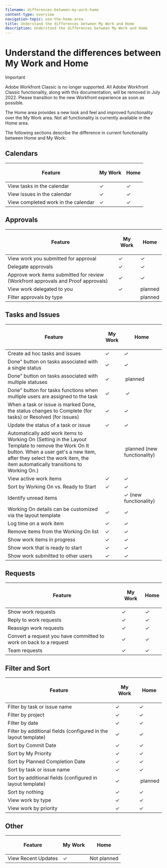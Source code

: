```yaml
---
filename: differences-between-my-work-home
content-type: overview
navigation-topic: use-the-home-area
title: Understand the differences between My Work and Home
description: Understand the differences between My Work and Home
---
```


# Understand the differences between My Work and Home

>[!IMPORTANT]
>
>Adobe Workfront Classic is no longer supported. All Adobe Workfront Classic functionality, along with this documentation, will be removed in July 2022. Please transition to the new Workfront experience as soon as possible.

<!--
<p data-mc-conditions="QuicksilverOrClassic.Draft mode">(NOTE: Add video to this article) </p>
-->

The Home area provides a new look and feel and improved functionality over the My Work area. Not all functionality is currently available in the Home area.

The following sections describe the difference in current functionality between Home and My Work:

## Calendars

<table> 
 <col> 
 <col> 
 <col> 
 <thead> 
  <tr> 
   <th> <p><strong>Feature</strong> </p> </th> 
   <th> <p><strong>My Work</strong> </p> </th> 
   <th> <p><strong>Home</strong> </p> </th> 
  </tr> 
 </thead> 
 <tbody> 
  <tr> 
   <td scope="col">View tasks in the calendar</td> 
   <td scope="col">✓</td> 
   <td scope="col">✓</td> 
  </tr> 
  <tr> 
   <td scope="col">View issues in the calendar</td> 
   <td scope="col">✓</td> 
   <td scope="col">✓</td> 
  </tr> 
  <tr> 
   <td scope="col">View completed work in the calendar</td> 
   <td scope="col">✓</td> 
   <td scope="col">✓</td> 
  </tr> 
 </tbody> 
</table>

## Approvals

<table> 
 <col> 
 <col> 
 <col> 
 <thead> 
  <tr> 
   <th> <p><strong>Feature</strong> </p> </th> 
   <th> <p><strong>My Work</strong> </p> </th> 
   <th> <p><strong>Home</strong> </p> </th> 
  </tr> 
 </thead> 
 <tbody> 
  <tr> 
   <td scope="col">View work you submitted for approval</td> 
   <td scope="col">✓</td> 
   <td scope="col">✓</td> 
  </tr> 
  <tr> 
   <td scope="col">Delegate approvals</td> 
   <td scope="col">✓</td> 
   <td scope="col">✓</td> 
  </tr> 
  <tr> 
   <td scope="col">Approve work items submitted for review (Workfront approvals and Proof approvals)</td> 
   <td scope="col">✓</td> 
   <td scope="col">✓</td> 
  </tr> 
  <tr> 
   <td scope="col">View work delegated to you</td> 
   <td scope="col">✓</td> 
   <td scope="col">planned</td> 
  </tr> 
  <tr> 
   <td scope="col"> Filter approvals by type </td> 
   <td scope="col">&nbsp;</td> 
   <td scope="col">planned</td> 
  </tr> 
 </tbody> 
</table>

## Tasks and Issues

<table> 
 <col> 
 <col> 
 <col> 
 <thead> 
  <tr> 
   <th> <p><strong>Feature</strong> </p> </th> 
   <th> <p><strong>My Work</strong> </p> </th> 
   <th> <p><strong>Home</strong> </p> </th> 
  </tr> 
 </thead> 
 <tbody> 
  <tr> 
   <td scope="col">Create ad hoc tasks and issues</td> 
   <td scope="col">✓</td> 
   <td scope="col">✓</td> 
  </tr> 
  <tr> 
   <td scope="col">Done" button on tasks associated with a single status</td> 
   <td scope="col">✓</td> 
   <td scope="col">✓</td> 
  </tr> 
  <tr> 
   <td scope="col">Done" button on tasks associated with multiple statuses</td> 
   <td scope="col">✓</td> 
   <td scope="col">&nbsp;planned</td> 
  </tr> 
  <tr> 
   <td scope="col">Done" button for tasks functions when multiple users are assigned to the task</td> 
   <td scope="col">✓</td> 
   <td scope="col"> &nbsp;✓ </td> 
  </tr> 
  <tr> 
   <td scope="col">When a task or issue is marked Done, the status changes to Complete (for tasks) or Resolved (for issues)</td> 
   <td scope="col">✓</td> 
   <td scope="col">✓</td> 
  </tr> 
  <tr> 
   <td scope="col">Update the status of a task or issue&nbsp;</td> 
   <td scope="col">✓</td> 
   <td scope="col">✓</td> 
  </tr> 
  <tr> 
   <td scope="col">Automatically add work items to Working On (Setting in the Layout Template to remove the Work On It button. When a user get's a new item, after they select the work item, the item automatically transitions to Working On.)</td> 
   <td scope="col">&nbsp;</td> 
   <td scope="col">&nbsp;planned (new functionality)</td> 
  </tr> 
  <tr> 
   <td scope="col">View active work items&nbsp;</td> 
   <td scope="col">✓</td> 
   <td scope="col">✓</td> 
  </tr> 
  <tr> 
   <td scope="col">Sort by Working On vs. Ready to Start</td> 
   <td scope="col">✓</td> 
   <td scope="col">✓</td> 
  </tr> 
  <tr> 
   <td scope="col">Identify unread items</td> 
   <td scope="col">&nbsp;</td> 
   <td scope="col">✓ (new functionality)</td> 
  </tr> 
  <tr> 
   <td scope="col">Working On details can be customized via the layout template&nbsp;</td> 
   <td scope="col">✓</td> 
   <td scope="col">✓</td> 
  </tr> 
  <tr> 
   <td scope="col">Log time on a work item&nbsp;</td> 
   <td scope="col">✓</td> 
   <td scope="col">✓</td> 
  </tr> 
  <tr> 
   <td scope="col">Remove items from the Working On list&nbsp;</td> 
   <td scope="col">✓</td> 
   <td scope="col">✓</td> 
  </tr> 
  <tr> 
   <td scope="col">Show work items in progress&nbsp;</td> 
   <td scope="col">✓</td> 
   <td scope="col">✓</td> 
  </tr> 
  <tr> 
   <td scope="col">Show work that is ready to start</td> 
   <td scope="col">✓</td> 
   <td scope="col">✓</td> 
  </tr> 
  <tr> 
   <td scope="col">Show work submitted to other users</td> 
   <td scope="col">✓</td> 
   <td scope="col">✓</td> 
  </tr> 
 </tbody> 
</table>

## Requests

<table> 
 <col> 
 <col> 
 <col> 
 <thead> 
  <tr> 
   <th> <p><strong>Feature</strong> </p> </th> 
   <th> <p><strong>My Work</strong> </p> </th> 
   <th> <p><strong>Home</strong> </p> </th> 
  </tr> 
 </thead> 
 <tbody> 
  <tr> 
   <td scope="col">Show work requests</td> 
   <td scope="col">✓</td> 
   <td scope="col">✓</td> 
  </tr> 
  <tr> 
   <td scope="col">Reply to work requests</td> 
   <td scope="col">✓</td> 
   <td scope="col">✓</td> 
  </tr> 
  <tr> 
   <td scope="col">Reassign work requests</td> 
   <td scope="col">✓</td> 
   <td scope="col">✓</td> 
  </tr> 
  <tr> 
   <td scope="col">Convert a request you have committed to work on back to a request</td> 
   <td scope="col">✓</td> 
   <td scope="col">✓</td> 
  </tr> 
  <tr> 
   <td scope="col">Team requests</td> 
   <td scope="col">✓</td> 
   <td scope="col">✓</td> 
  </tr> 
 </tbody> 
</table>

## Filter and Sort

<table> 
 <col> 
 <col> 
 <col> 
 <thead> 
  <tr> 
   <th> <p><strong>Feature</strong> </p> </th> 
   <th> <p><strong>My Work</strong> </p> </th> 
   <th> <p><strong>Home</strong> </p> </th> 
  </tr> 
 </thead> 
 <tbody> 
  <tr> 
   <td scope="col">Filter by task or issue name</td> 
   <td scope="col">✓</td> 
   <td scope="col">✓</td> 
  </tr> 
  <tr> 
   <td scope="col">Filter by project&nbsp;</td> 
   <td scope="col">✓</td> 
   <td scope="col">✓</td> 
  </tr> 
  <tr> 
   <td scope="col"> Filter by date&nbsp; </td> 
   <td scope="col">✓</td> 
   <td scope="col">✓</td> 
  </tr> 
  <tr> 
   <td scope="col">Filter by additional fields (configured in the layout template)&nbsp;</td> 
   <td scope="col">✓</td> 
   <td scope="col">✓</td> 
  </tr> 
  <tr> 
   <td scope="col"> Sort by Commit Date&nbsp; </td> 
   <td scope="col">✓</td> 
   <td scope="col">✓</td> 
  </tr> 
  <tr> 
   <td scope="col"> Sort by My Priority </td> 
   <td scope="col">✓</td> 
   <td scope="col">✓</td> 
  </tr> 
  <tr> 
   <td scope="col"> Sort by Planned Completion Date </td> 
   <td scope="col">✓</td> 
   <td scope="col">✓</td> 
  </tr> 
  <tr> 
   <td scope="col"> Sort by task or issue name </td> 
   <td scope="col">✓</td> 
   <td scope="col">✓</td> 
  </tr> 
  <tr> 
   <td scope="col">Sort by additional fields (configured in layout template)</td> 
   <td scope="col">✓</td> 
   <td scope="col">&nbsp;planned</td> 
  </tr> 
  <tr> 
   <td scope="col"> Sort by nothing </td> 
   <td scope="col">✓</td> 
   <td scope="col">✓</td> 
  </tr> 
  <tr> 
   <td scope="col">View work by type&nbsp;</td> 
   <td scope="col">✓</td> 
   <td scope="col">✓</td> 
  </tr> 
  <tr> 
   <td scope="col">View work by priority</td> 
   <td scope="col">✓</td> 
   <td scope="col">✓</td> 
  </tr> 
 </tbody> 
</table>

## Other

<table> 
 <col> 
 <col> 
 <col> 
 <thead> 
  <tr> 
   <th> <p><strong>Feature</strong> </p> </th> 
   <th> <p><strong>My Work</strong> </p> </th> 
   <th> <p><strong>Home</strong> </p> </th> 
  </tr> 
 </thead> 
 <tbody> 
  <tr> 
   <td scope="col">View Recent Updates</td> 
   <td scope="col">✓</td> 
   <td scope="col"> Not planned </td> 
  </tr> 
 </tbody> 
</table>

